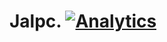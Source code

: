 # Jalpc. [![Analytics](https://ga-beacon.appspot.com/UA-73784599-1/welcome-page)](https://github.com/jarrekk/Jalpc)